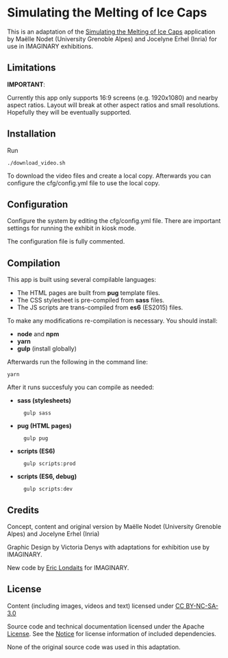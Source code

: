 # Simulating the Melting of Ice Caps

This is an adaptation of the [Simulating the Melting of Ice Caps](https://imaginary.org/program/simulating-the-melting-of-ice-caps) 
application by Maëlle Nodet (University Grenoble Alpes) and Jocelyne Erhel (Inria) for use in IMAGINARY exhibitions.

## Limitations

**IMPORTANT**:

Currently this app only supports 16:9 screens (e.g. 1920x1080) and nearby aspect ratios. Layout will break at
other aspect ratios and small resolutions. Hopefully they will be eventually supported. 

## Installation

Run 

```
./download_video.sh
```

To download the video files and create a local copy. Afterwards you can configure the cfg/config.yml file to use
the local copy.

## Configuration

Configure the system by editing the cfg/config.yml file. There are important settings for running the exhibit 
in kiosk mode.

The configuration file is fully commented.

## Compilation

This app is built using several compilable languages:

- The HTML pages are built from **pug** template files.
- The CSS stylesheet is pre-compiled from **sass** files.
- The JS scripts are trans-compiled from **es6** (ES2015) files. 

To make any modifications re-compilation is necessary. You should install:

- **node** and **npm**
- **yarn**
- **gulp** (install globally)

Afterwards run the following in the command line:

```
yarn
```

After it runs succesfuly you can compile as needed:

- **sass (stylesheets)**
  ```
    gulp sass
  ```
  
- **pug (HTML pages)**
  ```
    gulp pug
  ```

- **scripts (ES6)**
  ```
    gulp scripts:prod
  ```
  
- **scripts (ES6, debug)**
  ```
    gulp scripts:dev
  ```

## Credits

Concept, content and original version by Maëlle Nodet (University Grenoble Alpes) and Jocelyne Erhel (Inria)

Graphic Design by Victoria Denys with adaptations for exhibition use by IMAGINARY.

New code by [Eric Londaits](eric.londaits@imaginary.org) for IMAGINARY.

## License

Content (including images, videos and text) licensed under [CC BY-NC-SA-3.0](http://creativecommons.org/licenses/by-nc-sa/3.0/)   

Source code and technical documentation licensed under the Apache [License](LICENSE.md).
See the [Notice](NOTICE.md) for license information of included 
dependencies.

None of the original source code was used in this adaptation.


